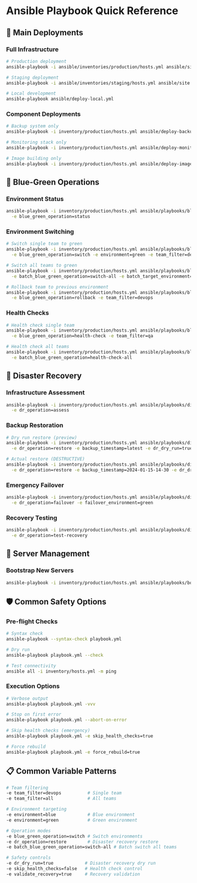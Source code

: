 # Ansible Playbook Quick Reference

## 🎯 Main Deployments

### Full Infrastructure
```bash
# Production deployment
ansible-playbook -i ansible/inventories/production/hosts.yml ansible/site.yml

# Staging deployment  
ansible-playbook -i ansible/inventories/staging/hosts.yml ansible/site.yml

# Local development
ansible-playbook ansible/deploy-local.yml
```

### Component Deployments
```bash
# Backup system only
ansible-playbook -i inventory/production/hosts.yml ansible/deploy-backup.yml

# Monitoring stack only
ansible-playbook -i inventory/production/hosts.yml ansible/deploy-monitoring.yml

# Image building only
ansible-playbook -i inventory/production/hosts.yml ansible/deploy-images.yml
```

## 🔄 Blue-Green Operations

### Environment Status
```bash
ansible-playbook -i inventory/production/hosts.yml ansible/playbooks/blue-green-operations.yml \
  -e blue_green_operation=status
```

### Environment Switching
```bash
# Switch single team to green
ansible-playbook -i inventory/production/hosts.yml ansible/playbooks/blue-green-operations.yml \
  -e blue_green_operation=switch -e environment=green -e team_filter=devops

# Switch all teams to green
ansible-playbook -i inventory/production/hosts.yml ansible/playbooks/blue-green-operations.yml \
  -e batch_blue_green_operation=switch-all -e batch_target_environment=green

# Rollback team to previous environment
ansible-playbook -i inventory/production/hosts.yml ansible/playbooks/blue-green-operations.yml \
  -e blue_green_operation=rollback -e team_filter=devops
```

### Health Checks
```bash
# Health check single team
ansible-playbook -i inventory/production/hosts.yml ansible/playbooks/blue-green-operations.yml \
  -e blue_green_operation=health-check -e team_filter=qa

# Health check all teams  
ansible-playbook -i inventory/production/hosts.yml ansible/playbooks/blue-green-operations.yml \
  -e batch_blue_green_operation=health-check-all
```

## 🚨 Disaster Recovery

### Infrastructure Assessment
```bash
ansible-playbook -i inventory/production/hosts.yml ansible/playbooks/disaster-recovery.yml \
  -e dr_operation=assess
```

### Backup Restoration
```bash
# Dry run restore (preview)
ansible-playbook -i inventory/production/hosts.yml ansible/playbooks/disaster-recovery.yml \
  -e dr_operation=restore -e backup_timestamp=latest -e dr_dry_run=true

# Actual restore (DESTRUCTIVE)
ansible-playbook -i inventory/production/hosts.yml ansible/playbooks/disaster-recovery.yml \
  -e dr_operation=restore -e backup_timestamp=2024-01-15-14-30 -e dr_dry_run=false
```

### Emergency Failover
```bash
ansible-playbook -i inventory/production/hosts.yml ansible/playbooks/disaster-recovery.yml \
  -e dr_operation=failover -e failover_environment=green
```

### Recovery Testing
```bash
ansible-playbook -i inventory/production/hosts.yml ansible/playbooks/disaster-recovery.yml \
  -e dr_operation=test-recovery
```

## 🔧 Server Management

### Bootstrap New Servers
```bash
ansible-playbook -i inventory/production/hosts.yml ansible/playbooks/bootstrap.yml
```

## 🛡️ Common Safety Options

### Pre-flight Checks
```bash
# Syntax check
ansible-playbook --syntax-check playbook.yml

# Dry run
ansible-playbook playbook.yml --check

# Test connectivity
ansible all -i inventory/hosts.yml -m ping
```

### Execution Options
```bash
# Verbose output
ansible-playbook playbook.yml -vvv

# Stop on first error
ansible-playbook playbook.yml --abort-on-error

# Skip health checks (emergency)
ansible-playbook playbook.yml -e skip_health_checks=true

# Force rebuild
ansible-playbook playbook.yml -e force_rebuild=true
```

## 📋 Common Variable Patterns

```bash
# Team filtering
-e team_filter=devops          # Single team
-e team_filter=all             # All teams

# Environment targeting
-e environment=blue            # Blue environment
-e environment=green           # Green environment

# Operation modes
-e blue_green_operation=switch # Switch environments
-e dr_operation=restore        # Disaster recovery restore
-e batch_blue_green_operation=switch-all # Batch switch all teams

# Safety controls
-e dr_dry_run=true            # Disaster recovery dry run
-e skip_health_checks=false   # Health check control
-e validate_recovery=true     # Recovery validation
```